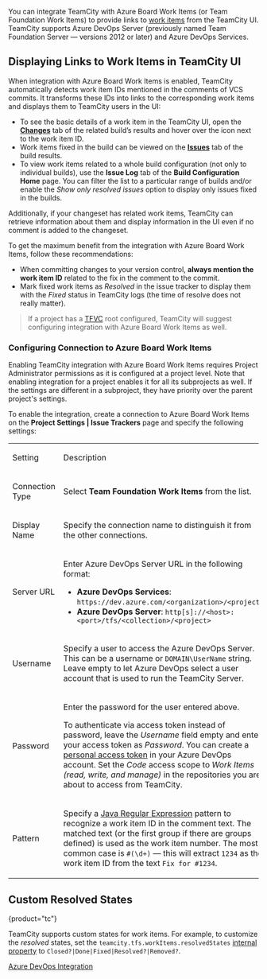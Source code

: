 [//]: # (title: Azure Board Work Items)
[//]: # (auxiliary-id: Azure Board Work Items;Integrating TeamCity with Team Foundation Work Items;Team Foundation Work Items)

You can integrate TeamCity with Azure Board Work Items (or Team Foundation Work Items) to provide links to [work items](https://docs.microsoft.com/en-us/azure/devops/boards/work-items/about-work-items?view=azure-devops&tabs=agile-process) from the TeamCity UI. TeamCity supports Azure DevOps Server (previously named Team Foundation Server — versions 2012 or later) and Azure DevOps Services.

## Displaying Links to Work Items in TeamCity UI

When integration with Azure Board Work Items is enabled, TeamCity automatically detects work item IDs mentioned in the comments of VCS commits. It transforms these IDs into links to the corresponding work items and displays them to TeamCity users in the UI:
* To see the basic details of a work item in the TeamCity UI, open the __[Changes](build-results-page.md#Changes+Tab)__ tab of the related build’s results and hover over the icon next to the work item ID.
* Work items fixed in the build can be viewed on the __[Issues](build-results-page.md#Issues+Tab)__ tab of the build results.
* To view work items related to a whole build configuration (not only to individual builds), use the __Issue Log__ tab of the __Build Configuration Home__ page. You can filter the list to a particular range of builds and/or enable the _Show only resolved issues_ option to display only issues fixed in the builds.

Additionally, if your changeset has related work items, TeamCity can retrieve information about them and display information in the UI even if no comment is added to the changeset.

To get the maximum benefit from the integration with Azure Board Work Items, follow these recommendations:
* When committing changes to your version control, __always mention the work item ID__ related to the fix in the comment to the commit.
* Mark fixed work items as _Resolved_ in the issue tracker to display them with the _Fixed_ status in TeamCity logs (the time of resolve does not really matter).

>If a project has a [TFVC](team-foundation-version-control.md) root configured, TeamCity will suggest configuring integration with Azure Board Work Items as well.

### Configuring Connection to Azure Board Work Items

Enabling TeamCity integration with Azure Board Work Items requires Project Administrator permissions as it is configured at a project level. Note that enabling integration for a project enables it for all its subprojects as well. If the settings are different in a subproject, they have priority over the parent project's settings.

To enable the integration, create a connection to Azure Board Work Items on the __Project Settings | Issue Trackers__ page and specify the following settings:

<table><tr>

<td>

Setting

</td>

<td>

Description

</td></tr><tr>

<td>

Connection Type

</td>

<td>

Select __Team Foundation Work Items__ from the list.

</td></tr><tr>

<td>

Display Name

</td>

<td>

Specify the connection name to distinguish it from the other connections.

</td></tr><tr>

<td>

Server URL

</td>

<td>

Enter Azure DevOps Server URL in the following format:
* __Azure DevOps Services__: `https://dev.azure.com/<organization>/<project>`
* __Azure DevOps Server__: `http[s]://<host>:<port>/tfs/<collection>/<project>`

</td></tr><tr>

<td>

Username

</td>

<td>

Specify a user to access the Azure DevOps Server. This can be a username or `DOMAIN\UserName` string.   
Leave empty to let Azure DevOps select a user account that is used to run the TeamCity Server.

</td></tr><tr>

<td>

Password

</td>

<td>

Enter the password for the user entered above.

To authenticate via access token instead of password, leave the _Username_ field empty and enter your access token as _Password_. You can create a [personal access token](https://www.visualstudio.com/en-us/docs/setup-admin/team-services/use-personal-access-tokens-to-authenticate) in your Azure DevOps account. Set the _Code_ access scope to _Work Items (read, write, and manage)_ in the repositories you are about to access from TeamCity.

</td></tr><tr>

<td>

Pattern

</td>

<td>

Specify a [Java Regular Expression](https://java.sun.com/j2se/1.5.0/docs/api/java/util/regex/Pattern.html) pattern to recognize a work item ID in the comment text. The matched text (or the first group if there are groups defined) is used as the work item number. The most common case is `#(\d+)` — this will extract `1234` as the work item ID from the text `Fix for #1234`.

</td></tr></table>

## Custom Resolved States
{product="tc"}

TeamCity supports custom states for work items. For example, to customize the _resolved_ states, set the `teamcity.tfs.workItems.resolvedStates` [internal property](server-startup-properties.md#TeamCity+Internal+Properties) to `Closed?|Done|Fixed|Resolved?|Removed?`.

<seealso>
        <category ref="admin-guide">
            <a href="team-foundation-version-control.md">Azure DevOps Integration</a>
        </category>
</seealso>
